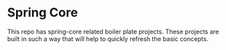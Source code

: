 # Spring Core
This repo has spring-core related boiler plate projects. These projects are built in such a way that will help to quickly refresh the basic concepts.





